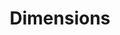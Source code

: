 ---
layout: default
bigquery: https://console.cloud.google.com/bigquery?p=covid-19-dimensions-ai&page=table&d=data&t=publications
contributors: Digital Science, https://www.digital-science.com/
cost: Free for personal, non-commercial use.
description: Dimensions contains more than 100 million publications, ranging from
  articles published in scholarly journals, books and book chapters, to preprints
  and conference proceedings. All publications are contextualized with linked data
  sets, funding, publications, patents, clinical trials, and policy documents. You
  can also view associated categories, funders, institutions, and researcher profiles.
documentation: https://docs.dimensions.ai/bigquery/index.html
last_edit: 04/09/2022, 10:44:58
location: https://www.dimensions.ai/products/free/
maintained_by: Digital Science, https://www.digital-science.com/
schema_fields:
- wikipedia_url
- acronym
- parent_id
- citations_count
- established
- date_modified
- category_hrcs_rac
- kind
- pmid
- granted_year
- altmetrics
- reference_ids
- repository_id
- family_members_ids
- links
- arxiv_id
- cpc
- publisher
- end_year
- category_icrp_ct
- assignee_countries
- journal
- date
- pages
- editors
- funding_cad
- publication_year
- funder_org_state_codes
- funding_usd
- date_normal
- legal_events
- funding_details
- funder_orgs
- citations
- linkout
- gender
- type
- filing_year
- funding_currency
- name
- id
- end_date
- funder_org_countries
- researcher_ids
- assignee_orgs
- book_title
- patent_ids
- phase
- language
- brief_title
- granted_date
- family_id
- funding_chf
- research_org_countries
- research_org_country_names
- registry
- grant_number
- current_assignee_countries
- funding_amount
- status
- funding_nzd
- types
- expiration_date
- open_access_categories
- date_print
- category_for
- priority_date
- start_date
- expiration_year
- volume
- conference
- associated_publication_doi
- research_org_city_names
- original_assignee
- clinical_trial_ids
- funding_jpy
- category_uoa
- address
- original_title
- priority_year
- category_hrcs_hc
- jurisdiction
- category_sdg
- interventions
- relationships
- resulting_publication_doi
- external_ids
- conditions
- legal_status
- authors
- associated_grant_ids
- category_rcdc
- date_inserted
- embargo_date
- journal_lists
- organisation_details
- category_bra
- repository_url
- application_number
- inventor_names
- active_years
- supporting_grant_ids
- license
- labels
- book_series_title
- current_assignee_orgs
- associated_publication_id
- funding_aud
- funder_org_cities
- research_org_cities
- categories
- date_imported_gbq
- concepts
- research_org_state_names
- publication_ids
- resulting_publication_ids
- date_online
- category_hra
- filing_date
- open_access_categories_v2
- original_abstract
- pmcid
- eisbn
- investigators
- research_org_state_codes
- proceedings_title
- funder_org_acronyms
- title
- associated_publication_arxiv_id
- metrics
- original_assignee_orgs
- current_assignee
- research_orgs
- email_address
- citation_string
- aliases
- acronyms
- abstract
- category_icrp_cso
- issue
- publication_date
- description
- original_assignee_countries
- ipcr
- start_year
- mesh_terms
- funding_cny
- isbn
- funder_countries
- created_date
- associated_publication_pmid
- cited_by_ids
- family_count
- acknowledgements
- filing_status
- repository_name
- foa_number
- funding_eur
- year
- subtitles
- mesh_headings
- funder_org
- source_id
- funding_gbp
- doi
shortname: dimensions
tags:
- scholarly literature
- patents
- funding
- clinical trials
- academic profiles
terms_of_use: 'Use of both the Dimensions COVID-19 dataset and full Dimensions dataset
  are subject to the Dimensions Terms of use: https://www.dimensions.ai/policies-terms-legal '
title: Dimensions
uuid: dcff88bd-fe6b-4fdb-8159-809bf9d7bc1c
---